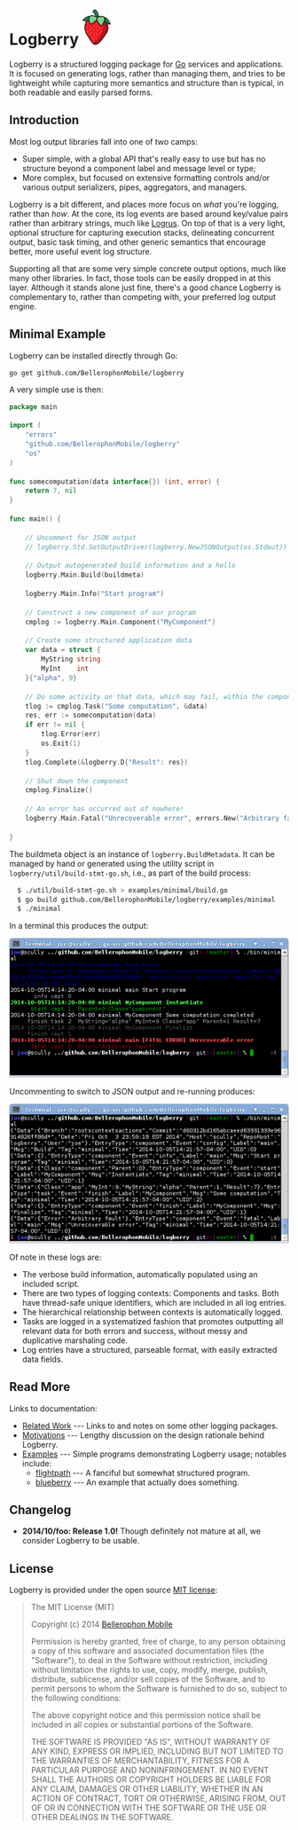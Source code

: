 Logberry <img src="https://raw.githubusercontent.com/BellerophonMobile/logberry/master/docs/logberry.png" height="64" title="Logberry" alt="Picture of a strawberry" />
========

Logberry is a structured logging package for [Go](http://golang.org/)
services and applications.  It is focused on generating logs, rather
than managing them, and tries to be lightweight while capturing more
semantics and structure than is typical, in both readable and easily
parsed forms.


## Introduction

Most log output libraries fall into one of two camps:

 * Super simple, with a global API that's really easy to use but has
   no structure beyond a component label and message level or type;
 * More complex, but focused on extensive formatting controls and/or
   various output serializers, pipes, aggregators, and managers.

Logberry is a bit different, and places more focus on *what* you're
logging, rather than *how*.  At the core, its log events are based
around key/value pairs rather than arbitrary strings, much like
[Logrus](https://github.com/sirupsen/logrus).  On top of that is a
very light, optional structure for capturing execution stacks,
delineating concurrent output, basic task timing, and other generic
semantics that encourage better, more useful event log structure.

Supporting all that are some very simple concrete output options, much
like many other libraries.  In fact, those tools can be easily dropped
in at this layer.  Although it stands alone just fine, there's a good
chance Logberry is complementary to, rather than competing with, your
preferred log output engine.


## Minimal Example

Logberry can be installed directly through Go:

    go get github.com/BellerophonMobile/logberry

A very simple use is then:

```go
package main

import (
	"errors"
	"github.com/BellerophonMobile/logberry"
	"os"
)

func somecomputation(data interface{}) (int, error) {
	return 7, nil
}

func main() {

	// Uncomment for JSON output
	// logberry.Std.SetOutputDriver(logberry.NewJSONOutput(os.Stdout))

	// Output autogenerated build information and a hello
	logberry.Main.Build(buildmeta)

	logberry.Main.Info("Start program")

	// Construct a new component of our program
	cmplog := logberry.Main.Component("MyComponent")

	// Create some structured application data
	var data = struct {
		MyString string
		MyInt    int
	}{"alpha", 9}

	// Do some activity on that data, which may fail, within the component
	tlog := cmplog.Task("Some computation", &data)
	res, err := somecomputation(data)
	if err != nil {
		tlog.Error(err)
		os.Exit(1)
	}
	tlog.Complete(&logberry.D{"Result": res})

	// Shut down the component
	cmplog.Finalize()

	// An error has occurred out of nowhere!
	logberry.Main.Fatal("Unrecoverable error", errors.New("Arbitrary fault"))

}
```

The buildmeta object is an instance of `logberry.BuildMetadata`.  It
can be managed by hand or generated using the utility script in
`logberry/util/build-stmt-go.sh`, i.e., as part of the build process:

```sh
  $ ./util/build-stmt-go.sh > examples/minimal/build.go
  $ go build github.com/BellerophonMobile/logberry/examples/minimal
  $ ./minimal
```

In a terminal this produces the output:

![Colored Logberry terminal output.](https://raw.githubusercontent.com/BellerophonMobile/logberry/master/docs/figures/minimal-colors.png)

Uncommenting to switch to JSON output and re-running produces:

![JSON Logberry terminal output.](https://raw.githubusercontent.com/BellerophonMobile/logberry/master/docs/figures/minimal-json.png)

Of note in these logs are:

 * The verbose build information, automatically populated using an
   included script.
 * There are two types of logging contexts: Components and tasks.
   Both have thread-safe unique identifiers, which are included in all
   log entries.
 * The hierarchical relationship between contexts is automatically
   logged.
 * Tasks are logged in a systematized fashion that promotes outputting
   all relevant data for both errors and success, without messy and
   duplicative marshaling code.
 * Log entries have a structured, parseable format, with easily
   extracted data fields.


## Read More

Links to documentation:

 * [Related Work](https://github.com/BellerophonMobile/logberry/blob/master/docs/related.md) --- Links to and notes on some other logging packages.
 * [Motivations](https://github.com/BellerophonMobile/logberry/blob/master/docs/motivations.md) --- Lengthy discussion on the design rationale behind Logberry.
 * [Examples](https://github.com/BellerophonMobile/logberry/blob/master/examples/) --- Simple programs demonstrating Logberry usage; notables include:
   *  [flightpath](https://github.com/BellerophonMobile/logberry/blob/master/examples/flightpath/main.go) --- A fanciful but somewhat structured program.
   * [blueberry](https://github.com/BellerophonMobile/logberry/blob/master/examples/blueberry/main.go) --- An example that actually does something.


## Changelog

 * **2014/10/foo: Release 1.0!** Though definitely not mature at all,
   we consider Logberry to be usable.


## License

Logberry is provided under the open source
[MIT license](http://opensource.org/licenses/MIT):

> The MIT License (MIT)
>
> Copyright (c) 2014 [Bellerophon Mobile](http://bellerophonmobile.com/)
> 
>
> Permission is hereby granted, free of charge, to any person
> obtaining a copy of this software and associated documentation files
> (the "Software"), to deal in the Software without restriction,
> including without limitation the rights to use, copy, modify, merge,
> publish, distribute, sublicense, and/or sell copies of the Software,
> and to permit persons to whom the Software is furnished to do so,
> subject to the following conditions:
>
> The above copyright notice and this permission notice shall be
> included in all copies or substantial portions of the Software.
>
> THE SOFTWARE IS PROVIDED "AS IS", WITHOUT WARRANTY OF ANY KIND,
> EXPRESS OR IMPLIED, INCLUDING BUT NOT LIMITED TO THE WARRANTIES OF
> MERCHANTABILITY, FITNESS FOR A PARTICULAR PURPOSE AND
> NONINFRINGEMENT. IN NO EVENT SHALL THE AUTHORS OR COPYRIGHT HOLDERS
> BE LIABLE FOR ANY CLAIM, DAMAGES OR OTHER LIABILITY, WHETHER IN AN
> ACTION OF CONTRACT, TORT OR OTHERWISE, ARISING FROM, OUT OF OR IN
> CONNECTION WITH THE SOFTWARE OR THE USE OR OTHER DEALINGS IN THE
> SOFTWARE.
